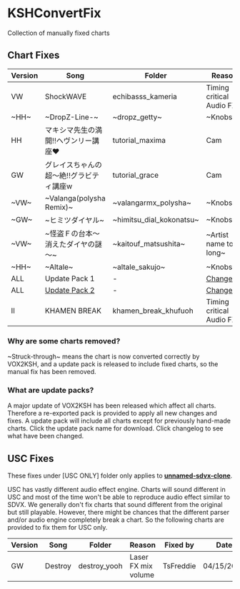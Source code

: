 # KSHConvertFix
Collection of manually fixed charts

## Chart Fixes

| Version | Song                                    | Folder                 | Reason | Fixed by  | Date       |
|---------|-----------------------------------------|------------------------|--------|-----------|------------|
| VW      | ShockWAVE                               | echibasss_kameria      | Timing critical Audio FX | TsFreddie | 12/05/2019 |
| ~HH~      |~DropZ-Line-~                             | ~dropz_getty~     | ~Knobs~ | ~TsFreddie~ | ~12/05/2019~ |
| HH      | マキシマ先生の満開!!ヘヴンリー講座♥     | tutorial_maxima        | Cam    | TsFreddie | 12/05/2019 |
| GW      | グレイスちゃんの超～絶!!グラビティ講座w | tutorial_grace         | Cam    | TsFreddie | 12/05/2019 |
| ~VW~      | ~Valanga(polysha Remix)~                  | ~valangarmx_polysha~     | ~Knobs~  | ~Spitlight~ | ~04/02/2020~ |
| ~GW~      | ~ヒミツダイヤル~                          | ~himitsu_dial_kokonatsu~ | ~Knobs~  | ~Spitlight~ | ~04/02/2020~ |
| ~VW~      | ~怪盗Ｆの台本～消えたダイヤの謎～~         | ~kaitouf_matsushita~ | ~Artist name too long~  | ~Spitlight~ | ~04/05/2020~ |
| ~HH~      | ~Altale~          | ~altale_sakujo~ | ~Knobs~  | ~TsFreddie~ | ~04/12/2020~ |
| ALL      | Update Pack 1      | - | [Changelog](https://github.com/TsFreddie/KSHConvertFix/releases/tag/pack-1) | TsFreddie | 04/14/2020 |
| ALL      | [Update Pack 2](https://github.com/TsFreddie/KSHConvertFix/releases/download/pack-2/Update-Pack-2.zip)      | - | [Changelog](https://github.com/TsFreddie/KSHConvertFix/releases/tag/pack-2) | TsFreddie | 04/16/2020 |
| II      | KHAMEN BREAK    | khamen_break_khufuoh | Timing critical Audio FX | 04/16/2020 |

### Why are some charts removed?
~Struck-through~ means the chart is now converted correctly by VOX2KSH, and a update pack is released to include fixed charts, so the manual fix has been removed.

### What are update packs?
A major update of VOX2KSH has been released which affect all charts. Therefore a re-exported pack is provided to apply all new changes and fixes. A update pack will include all charts except for previously hand-made charts. Click the update pack name for download. Click changelog to see what have been changed.

## USC Fixes
These fixes under \[USC ONLY\] folder only applies to __[unnamed-sdvx-clone](https://github.com/Drewol/unnamed-sdvx-clone)__. 

USC has vastly different audio effect engine. Charts will sound different in USC and most of the time won't be able to reproduce audio effect similar to SDVX. We generally don't fix charts that sound different from the original but still playable. However, there might be chances that the different parser and/or audio engine completely break a chart. So the following charts are provided to fix them for USC only.

| Version | Song                                    | Folder                 | Reason | Fixed by  | Date       |
|---------|-----------------------------------------|------------------------|--------|-----------|------------|
| GW      | Destroy                               | destroy_yooh      | Laser FX mix volume | TsFreddie | 04/15/2020 |
